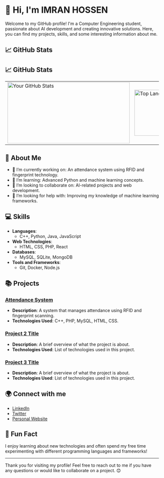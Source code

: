 # 👋 Hi, I'm IMRAN HOSSEN

Welcome to my GitHub profile! I'm a Computer Engineering student, passionate about AI development and creating innovative solutions. Here, you can find my projects, skills, and some interesting information about me.

## 📈 GitHub Stats
## 📈 GitHub Stats

<table>
  <tr>
    <td>
      <img src="https://github-readme-stats.vercel.app/api?username=imranhossenme&show_icons=true&theme=radical" width="400" height="200" alt="Your GitHub Stats" />
    </td>
    <td>
      <img src="https://github-readme-stats.vercel.app/api/top-langs/?username=imranhossenme&layout=compact&show_icons=true&theme=radical" width="400" height="150" alt="Top Languages" />
    </td>
  </tr>
</table>


## 🌱 About Me
- 🔭 I’m currently working on: An attendance system using RFID and fingerprint technology.
- 🌱 I’m learning: Advanced Python and machine learning concepts.
- 👯 I’m looking to collaborate on: AI-related projects and web development.
- 🤔 I’m looking for help with: Improving my knowledge of machine learning frameworks.

## 💻 Skills
- **Languages**: 
  - C++, Python, Java, JavaScript
- **Web Technologies**: 
  - HTML, CSS, PHP, React
- **Databases**: 
  - MySQL, SQLite, MongoDB
- **Tools and Frameworks**: 
  - Git, Docker, Node.js

## 📚 Projects
### [Attendance System](link-to-project)
- **Description**: A system that manages attendance using RFID and fingerprint scanning.
- **Technologies Used**: C++, PHP, MySQL, HTML, CSS.

### [Project 2 Title](link-to-project)
- **Description**: A brief overview of what the project is about.
- **Technologies Used**: List of technologies used in this project.

### [Project 3 Title](link-to-project)
- **Description**: A brief overview of what the project is about.
- **Technologies Used**: List of technologies used in this project.

## 🌍 Connect with me
- [LinkedIn](your-linkedin-profile-url)
- [Twitter](your-twitter-profile-url)
- [Personal Website](your-personal-website-url)

## 🎉 Fun Fact
I enjoy learning about new technologies and often spend my free time experimenting with different programming languages and frameworks!

---
Thank you for visiting my profile! Feel free to reach out to me if you have any questions or would like to collaborate on a project. 😊
